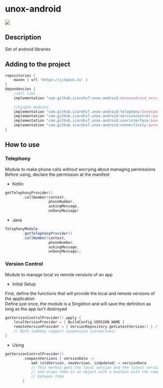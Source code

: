 # unox-android
[![](
https://jitpack.io/v/icarohs7/unox-android.svg)](
https://jitpack.io/#icarohs7/unox-android)

## Description
Set of android libraries

## Adding to the project
````groovy
repositories {
    maven { url 'https://jitpack.io' }
}
dependencies {
    //All libs
    implementation "com.github.icarohs7:unox-android:$unoxandroid_version"
 
    //Single modules
    implementation "com.github.icarohs7.unox-android:telephony:$unoxandroid_version"
    implementation "com.github.icarohs7.unox-android:versioncontrol:$unoxandroid_version"
    implementation "com.github.icarohs7.unox-android:userinterface:$unoxandroid_version"
    implementation "com.github.icarohs7.unox-android:connectivity:$unoxandroid_version"
}
````
## How to use

### Telephony
Module to make phone calls without worrying about managing permissions <br/>
Before using, declare the permission at the manifest

* Kotlin
```kotlin
getTelephonyProvider()
        .callNumber(context,
                    phoneNumber,
                    askingMessage,
                    onDenyMessage)
```
* Java
```java
TelephonyModule
        .getTelephonyProvider()
        .callNumber(context,
                    phoneNumber,
                    askingMessage,
                    onDenyMessage);
```


### Version Control
Module to manage local vs remote versions of an app

* Initial Setup

First, define the functions that will provide the local and remote versions of the application <br/>
Define just once, the module is a Singleton and will save the definition as long as the app isn't destroyed
```kotlin
getVersionControlProvider().apply {
    localVersionProvider = { BuildConfig.VERSION_NAME }
    remoteVersionProvider = { VersionRepository.getLatestVersion() } /*Request latest version to your API*/
    // Both lambdas support suspension (coroutines)
}
```

* Using
```kotlin
getVersionControlProvider()
        .compareVersions { versionData ->
            val (oldVersion, newVersion, isUpdated) = versionData
            // This method gets the local version and the latest version
            // and wraps them in an object with a boolean with the comparation
            // between them
        }
```